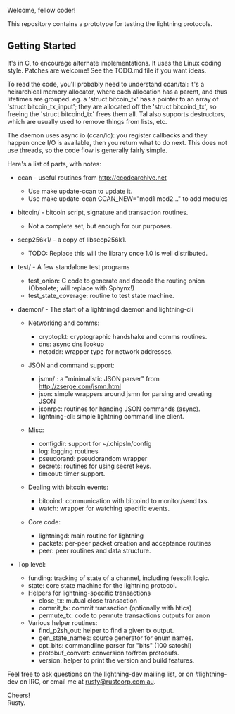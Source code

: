 Welcome, fellow coder!

This repository contains a prototype for testing the lightning protocols.

Getting Started
---------------
It's in C, to encourage alternate implementations.  It uses the Linux
coding style.  Patches are welcome!  See the TODO.md file if you want
ideas.

To read the code, you'll probably need to understand ccan/tal: it's a
heirarchical memory allocator, where each allocation has a parent, and
thus lifetimes are grouped.  eg. a 'struct bitcoin_tx' has a pointer
to an array of 'struct bitcoin_tx_input'; they are allocated off the
'struct bitcoind_tx', so freeing the 'struct bitcoind_tx' frees them
all.  Tal also supports destructors, which are usually used to remove
things from lists, etc.

The daemon uses async io (ccan/io): you register callbacks and they
happen once I/O is available, then you return what to do next.  This
does not use threads, so the code flow is generally fairly simple.

Here's a list of parts, with notes:

* ccan - useful routines from http://ccodearchive.net
  - Use make update-ccan to update it.
  - Use make update-ccan CCAN_NEW="mod1 mod2..." to add modules

* bitcoin/ - bitcoin script, signature and transaction routines.
  - Not a complete set, but enough for our purposes.

* secp256k1/ - a copy of libsecp256k1.
  - TODO: Replace this will the library once 1.0 is well distributed.

* test/ - A few standalone test programs
  - test_onion: C code to generate and decode the routing onion (Obsolete; will replace with Sphynx!)
  - test_state_coverage: routine to test state machine.

* daemon/ - The start of a lightningd daemon and lightning-cli
  - Networking and comms:
    - cryptopkt: cryptographic handshake and comms routines.
    - dns: async dns lookup
    - netaddr: wrapper type for network addresses.

  - JSON and command support:
    - jsmn/ : a "minimalistic JSON parser" from http://zserge.com/jsmn.html
    - json: simple wrappers around jsmn for parsing and creating JSON
    - jsonrpc: routines for handing JSON commands (async).
    - lightning-cli: simple lightning command line client.

  - Misc:
    - configdir: support for ~/.chipsln/config
    - log: logging routines
    - pseudorand: pseudorandom wrapper
    - secrets: routines for using secret keys.
    - timeout: timer support.

  - Dealing with bitcoin events:
    - bitcoind: communication with bitcoind to monitor/send txs.
    - watch: wrapper for watching specific events.

  - Core code:
    - lightningd: main routine for lightning
    - packets: per-peer packet creation and acceptance routines 
    - peer: peer routines and data structure.

* Top level:
  - funding: tracking of state of a channel, including feesplit logic.
  - state: core state machine for the lightning protocol.
  - Helpers for lightning-specific transactions
    - close_tx: mutual close transaction
    - commit_tx: commit transaction (optionally with htlcs)
    - permute_tx: code to permute transactions outputs for anon
  - Various helper routines:
    - find_p2sh_out: helper to find a given tx output.
    - gen_state_names: source generator for enum names.
    - opt_bits: commandline parser for "bits" (100 satoshi)
    - protobuf_convert: conversion to/from protobufs.
    - version: helper to print the version and build features.

Feel free to ask questions on the lightning-dev mailing list, or on #lightning-dev on IRC, or email me at rusty@rustcorp.com.au.

Cheers!<br>
Rusty.
